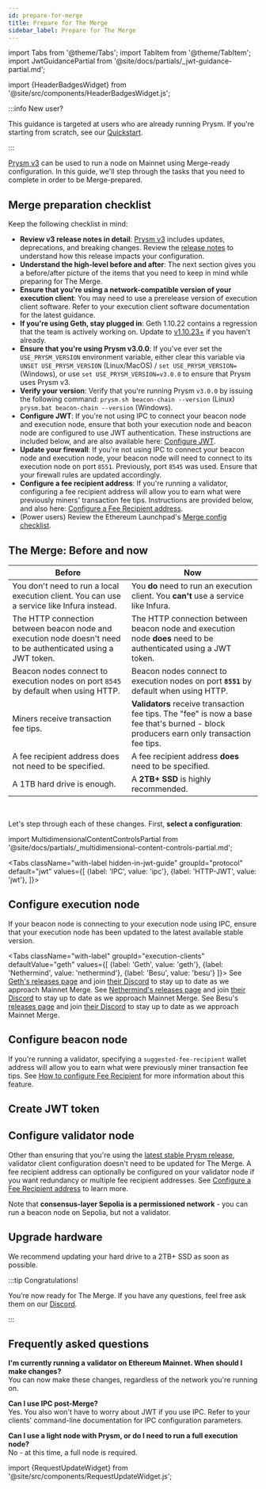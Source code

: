 ```yaml
---
id: prepare-for-merge
title: Prepare for The Merge
sidebar_label: Prepare for The Merge
---
```


import Tabs from '@theme/Tabs';
import TabItem from '@theme/TabItem';
import JwtGuidancePartial from '@site/docs/partials/_jwt-guidance-partial.md';

import {HeaderBadgesWidget} from '@site/src/components/HeaderBadgesWidget.js';

<HeaderBadgesWidget />

:::info New user?

This guidance is targeted at users who are already running Prysm. If you're starting from scratch, see our [Quickstart](./install/install-with-script.md).

:::



[Prysm v3](https://github.com/prysmaticlabs/prysm/releases/tag/v3.0.0) can be used to run a node on Mainnet using Merge-ready configuration. In this guide, we'll step through the tasks that you need to complete in order to be Merge-prepared. 


## Merge preparation checklist

Keep the following checklist in mind:

 - **Review v3 release notes in detail**: [Prysm v3](https://github.com/prysmaticlabs/prysm/releases/tag/v3.0.0) includes updates, deprecations, and breaking changes. Review the [release notes](https://github.com/prysmaticlabs/prysm/releases/tag/v3.0.0) to understand how this release impacts your configuration.
 - **Understand the high-level before and after**: The next section gives you a before/after picture of the items that you need to keep in mind while preparing for The Merge.
 - **Ensure that you're using a network-compatible version of your execution client**: You may need to use a prerelease version of execution client software. Refer to your execution client software documentation for the latest guidance.
 - **If you're using Geth, stay plugged in**: Geth 1.10.22 contains a regression that the team is actively working on. Update to <a href='https://github.com/ethereum/go-ethereum/releases'>v1.10.23+</a> if you haven't already.
 - **Ensure that you're using Prysm v3.0.0**: If you've ever set the `USE_PRYSM_VERSION` environment variable, either clear this variable via `UNSET USE_PRYSM_VERSION` (Linux/MacOS) / `set USE_PRYSM_VERSION=` (Windows), or use `set USE_PRYSM_VERSION=v3.0.0` to ensure that Prysm uses Prysm v3.
 - **Verify your version**: Verify that you're running Prysm `v3.0.0` by issuing the following command: `prysm.sh beacon-chain --version` (Linux) `prysm.bat beacon-chain --version` (Windows).
 - **Configure JWT**: If you're not using IPC to connect your beacon node and execution node, ensure that both your execution node and beacon node are configured to use JWT authentication. These instructions are included below, and are also available here: [Configure JWT](./execution-node/authentication.md).
 - **Update your firewall**: If you're not using IPC to connect your beacon node and execution node, your beacon node will need to connect to its execution node on port `8551`. Previously, port `8545` was used. Ensure that your firewall rules are updated accordingly.
  - **Configure a fee recipient address**: If you're running a validator, configuring a fee recipient address will allow you to earn what were previously miners' transaction fee tips. Instructions are provided below, and also here: [Configure a Fee Recipient address](./execution-node/fee-recipient.md).
 - (Power users) Review the Ethereum Launchpad's [Merge config checklist](https://notes.ethereum.org/@launchpad/merge-configuration-checklist).


## The Merge: Before and now

| Before                                                                                                         | Now                                                                                                                                      |
|----------------------------------------------------------------------------------------------------------------|------------------------------------------------------------------------------------------------------------------------------------------|
| You don't need to run a local execution client. You can use a service like Infura instead.                     | You **do** need to run an execution client. You **can't** use a service like Infura.                                                     |
| The HTTP connection between beacon node and execution node doesn't need to be authenticated using a JWT token. | The HTTP connection between beacon node and execution node **does** need to be authenticated using a JWT token.                          |
| Beacon nodes connect to execution nodes on port `8545` by default when using HTTP.                             | Beacon nodes connect to execution nodes on port **`8551`** by default when using HTTP.                                                   |
| Miners receive transaction fee tips.                                                                           | **Validators** receive transaction fee tips. The "fee" is now a base fee that's burned - block producers earn only transaction fee tips. |
| A fee recipient address does not need to be specified.                                                         | A fee recipient address **does** need to be specified.                                                                                   |
| A 1TB hard drive is enough.                                                                                    | A **2TB+ SSD** is highly recommended.                                                                                                    |


<br />


Let's step through each of these changes. First, <strong>select a configuration</strong>:

import MultidimensionalContentControlsPartial from '@site/docs/partials/_multidimensional-content-controls-partial.md';

<MultidimensionalContentControlsPartial />

<div class='hide-tabs mergeprep-guide'>

<Tabs className="with-label hidden-in-jwt-guide" groupId="protocol" default="jwt" values={[
        {label: 'IPC', value: 'ipc'},
        {label: 'HTTP-JWT', value: 'jwt'},
    ]}>
    <TabItem value="ipc">

<h2>Configure execution node</h2>

<p>If your beacon node is connecting to your execution node using IPC, ensure that your execution node has been updated to the latest available stable version.</p>

<Tabs className="with-label" groupId="execution-clients" defaultValue="geth" values={[
  {label: 'Geth', value: 'geth'},
  {label: 'Nethermind', value: 'nethermind'},
  {label: 'Besu', value: 'besu'}
  ]}>
  <TabItem value="geth">See <a href='https://github.com/ethereum/go-ethereum/releases'>Geth's releases page</a> and join <a href='https://discord.gg/invite/nthXNEv'>their Discord</a> to stay up to date as we approach Mainnet Merge.</TabItem>
  <TabItem value="nethermind">See <a href='https://github.com/NethermindEth/nethermind/releases'>Nethermind's releases page</a> and join <a href='https://discord.com/invite/DedCdvDaNm'>their Discord</a> to stay up to date as we approach Mainnet Merge.</TabItem>
  <TabItem value="besu">See Besu's <a href='https://github.com/hyperledger/besu/releases'>releases page</a> and join <a href='https://discord.com/invite/hyperledger'>their Discord</a> to stay up to date as we approach Mainnet Merge.</TabItem>
</Tabs>

<h2>Configure beacon node</h2>

If you're running a validator, specifying a <code>suggested-fee-recipient</code> wallet address will allow you to earn what were previously miner transaction fee tips. See <a href='./execution-node/fee-recipient.md'>How to configure Fee Recipient</a> for more information about this feature.

</TabItem>
    <TabItem value="jwt">
    
<h2>Create JWT token</h2>

<JwtGuidancePartial />

    
</TabItem>
</Tabs>

</div>

## Configure validator node

Other than ensuring that you're using the [latest stable Prysm release](https://github.com/prysmaticlabs/prysm/releases), validator client configuration doesn't need to be updated for The Merge. A fee recipient address can optionally be configured on your validator node if you want redundancy or multiple fee recipient addresses. See [Configure a Fee Recipient address](./execution-node/fee-recipient.md) to learn more.

Note that **consensus-layer Sepolia is a permissioned network** - you can run a beacon node on Sepolia, but not a validator.


## Upgrade hardware

We recommend updating your hard drive to a 2TB+ SSD as soon as possible.

:::tip Congratulations!

You’re now ready for The Merge. If you have any questions, feel free ask them on our [Discord](https://discord.gg/prysmaticlabs).

:::


## Frequently asked questions

**I'm currently running a validator on Ethereum Mainnet. When should I make changes?** <br />
You can now make these changes, regardless of the network you're running on.

**Can I use IPC post-Merge?** <br />
Yes. You also won't have to worry about JWT if you use IPC. Refer to your clients' command-line documentation for IPC configuration parameters.

**Can I use a light node with Prysm, or do I need to run a full execution node?** <br />
No - at this time, a full node is required.


import {RequestUpdateWidget} from '@site/src/components/RequestUpdateWidget.js';

<RequestUpdateWidget />